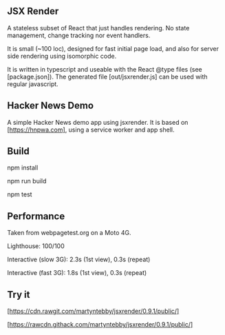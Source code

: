 JSX Render
----------
A stateless subset of React that just handles rendering.
No state management, change tracking nor event handlers.

It is small (~100 loc), designed for fast initial page load,
and also for server side rendering using isomorphic code.

It is written in typescript and useable with the React @type files
(see [package.json]).
The generated file [out/jsxrender.js] can be used with regular javascript.

Hacker News Demo
----------------
A simple Hacker News demo app using jsxrender.
It is based on [https://hnpwa.com], using a service worker and app shell.

Build
-----
npm install

npm run build

npm test

Performance
-----------
Taken from webpagetest.org on a Moto 4G.

Lighthouse: 100/100

Interactive (slow 3G): 2.3s (1st view), 0.3s (repeat)

Interactive (fast 3G): 1.8s (1st view), 0.3s (repeat)

Try it
------
[https://cdn.rawgit.com/martyntebby/jsxrender/0.9.1/public/]

[https://rawcdn.githack.com/martyntebby/jsxrender/0.9.1/public/]
